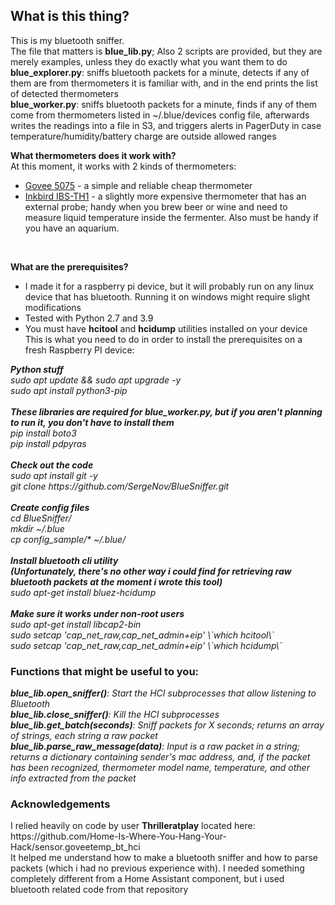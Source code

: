 <h2>What is this thing?</h2>
This is my bluetooth sniffer.<br>
The file that matters is <b>blue_lib.py</b>; Also 2 scripts are provided, but they are merely examples, unless they do exactly what you want them to do<br>
<b>blue_explorer.py</b>: sniffs bluetooth packets for a minute, detects if any of them are from thermometers it is familiar with, and in the end prints the list of detected thermometers<br>
<b>blue_worker.py</b>: sniffs bluetooth packets for a minute, finds if any of them come from thermometers listed in ~/.blue/devices config file, afterwards writes the readings into a file in S3, and triggers alerts in PagerDuty in case temperature/humidity/battery charge are outside allowed ranges<br>

<b>What thermometers does it work with?</b><br>
At this moment, it works with 2 kinds of thermometers:
 - <a href="https://www.amazon.com/dp/B07Y36FWTT">Govee 5075</a> - a simple and reliable cheap thermometer<br>
 - <a href="https://www.amazon.com/dp/B07DQNFJVL">Inkbird IBS-TH1</a> - a slightly more expensive thermometer that has an external probe; handy when you brew beer or wine and need to measure liquid temperature inside the fermenter. Also must be handy if you have an aquarium.<br>
 <br>
 
 <b>What are the prerequisites?</b><br>
  - I made it for a raspberry pi device, but it will probably run on any linux device that has bluetooth. Running it on windows might require slight modifications<br>
  - Tested with Python 2.7 and 3.9
  - You must have <b>hcitool</b> and <b>hcidump</b> utilities installed on your device<br>
This is what you need to do in order to install the prerequisites on a fresh Raspberry PI device:<br>
<i>
<b>Python stuff</b><br>
sudo apt update && sudo apt upgrade -y<br>
sudo apt install python3-pip<br>
<br>
<b>These libraries are required for blue_worker.py, but if you aren't planning to run it, you don't have to install them</b><br>
pip install boto3<br>
pip install pdpyras<br>
<br>
<b>Check out the code</b><br>
sudo apt install git -y<br>
git clone https://github.com/SergeNov/BlueSniffer.git<br>
<br>
<b>Create config files</b><br>
cd BlueSniffer/<br>
mkdir ~/.blue<br>
cp config_sample/* ~/.blue/<br>
<br>
<b>Install bluetooth cli utility</b><br>
<b>(Unfortunately, there's no other way i could find for retrieving raw bluetooth packets at the moment i wrote this tool)</b><br>
sudo apt-get install bluez-hcidump<br>
<br>
<b>Make sure it works under non-root users</b><br>
sudo apt-get install libcap2-bin<br>
sudo setcap 'cap_net_raw,cap_net_admin+eip' \`which hcitool\`<br>
sudo setcap 'cap_net_raw,cap_net_admin+eip' \`which hcidump\`<br>
</i>

<h3>Functions that might be useful to you:</h3>
<i>
<b>blue_lib.open_sniffer()</b>: Start the HCI subprocesses that allow listening to Bluetooth<br>
<b>blue_lib.close_sniffer()</b>: Kill the HCI subprocesses<br>
<b>blue_lib.get_batch(seconds)</b>: Sniff packets for X seconds; returns an array of strings, each string a raw packet<br>
<b>blue_lib.parse_raw_message(data)</b>: Input is a raw packet in a string; returns a dictionary containing sender's mac address, and, if the packet has been recognized, thermometer model name, temperature, and other info extracted from the packet<br>
</i>
   <h3>Acknowledgements</h3>
 I relied heavily on code by user <b>Thrilleratplay</b> located here:<br>
 https://github.com/Home-Is-Where-You-Hang-Your-Hack/sensor.goveetemp_bt_hci<br>
 It helped me understand how to make a bluetooth sniffer and how to parse packets (which i had no previous experience with). I needed something completely different from a Home Assistant component, but i used bluetooth related code from that repository<br>
